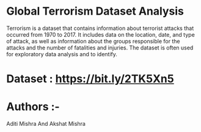 # Global Terrorism Dataset Analysis
Terrorism is a dataset that contains information about terrorist attacks that occurred from 1970 to 2017. It includes data on the location, date, and type of attack, as well as information about the groups responsible for the attacks and the number of fatalities and injuries. The dataset is often used for exploratory data analysis and to identify.

# Dataset : https://bit.ly/2TK5Xn5


# Authors :-
Aditi Mishra And Akshat Mishra
